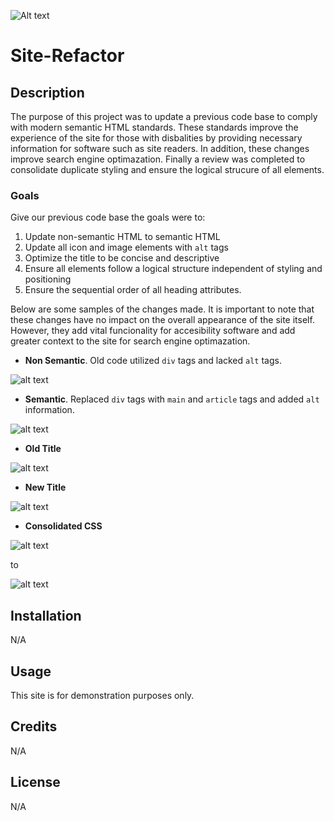 ![Alt text](assets/forReadme/Site_Refactor__Applying_Semantic_HTML.png)

# Site-Refactor

## Description
The purpose of this project was to update a previous code base to comply with modern semantic HTML standards. These standards improve the experience of the site for those with disbalities by providing necessary information for software such as site readers. In addition, these changes improve search engine optimazation. Finally a review was completed to consolidate duplicate styling and ensure the logical strucure of all elements. 

### Goals
Give our previous code base the goals were to:

1. Update non-semantic HTML to semantic HTML
2. Update all icon and image elements with `alt` tags
3. Optimize the title to be concise and descriptive
4. Ensure all elements follow a logical structure independent of styling and positioning
5. Ensure the sequential order of all heading attributes.

Below are some samples of the changes made. It is important to note that these changes have no impact on the overall appearance of the site itself. However, they add vital funcionality for accesibility software and add greater context to the site for search engine optimazation.

- **Non Semantic**. Old code utilized `div` tags and lacked `alt` tags.

![alt text](assets/forReadme/nonSemantic.png)

- **Semantic**. Replaced `div` tags with `main` and `article` tags and added `alt` information.

![alt text](assets/forReadme/semantic.png)

- **Old Title**

![alt text](assets/forReadme/oldTitle%20(1).png)

- **New Title**

![alt text](assets/forReadme/newTitle.png)

- **Consolidated CSS**

![alt text](assets/forReadme/oldCSS.png)

to

![alt text](assets/forReadme/newCSS.png)


## Installation
N/A

## Usage
This site is for demonstration purposes only. 

## Credits
N/A

## License
N/A